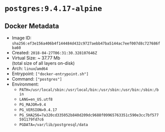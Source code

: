 # `postgres:9.4.17-alpine`

## Docker Metadata

- Image ID: `sha256:ef3e156a406b4f144484d432c9727aebb47ba5144ac7eef007d8c727686fba60`
- Created: `2018-04-27T06:31:30.328107646Z`
- Virtual Size: ~ 37.77 Mb  
  (total size of all layers on-disk)
- Arch: `linux`/`amd64`
- Entrypoint: `["docker-entrypoint.sh"]`
- Command: `["postgres"]`
- Environment:
  - `PATH=/usr/local/sbin:/usr/local/bin:/usr/sbin:/usr/bin:/sbin:/bin`
  - `LANG=en_US.utf8`
  - `PG_MAJOR=9.4`
  - `PG_VERSION=9.4.17`
  - `PG_SHA256=7a320cd335052b840d209dc9688f09965763351c590e3cc7bf577591179fd7c6`
  - `PGDATA=/var/lib/postgresql/data`
